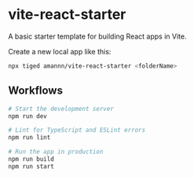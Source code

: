 # vite-react-starter

A basic starter template for building React apps in Vite.

Create a new local app like this:

```sh
npx tiged amannn/vite-react-starter <folderName>
```

## Workflows

```sh
# Start the development server
npm run dev

# Lint for TypeScript and ESLint errors
npm run lint

# Run the app in production
npm run build
npm run start
```
